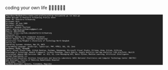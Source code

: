 coding your own life
 🎹🎼🎸🤓🦉🦄

<img align="left" alt="Profile" width="1000px" src="https://raw.githubusercontent.com/phattarin-kitbumrung/phattarin-kitbumrung/main/myprofile.png" />
